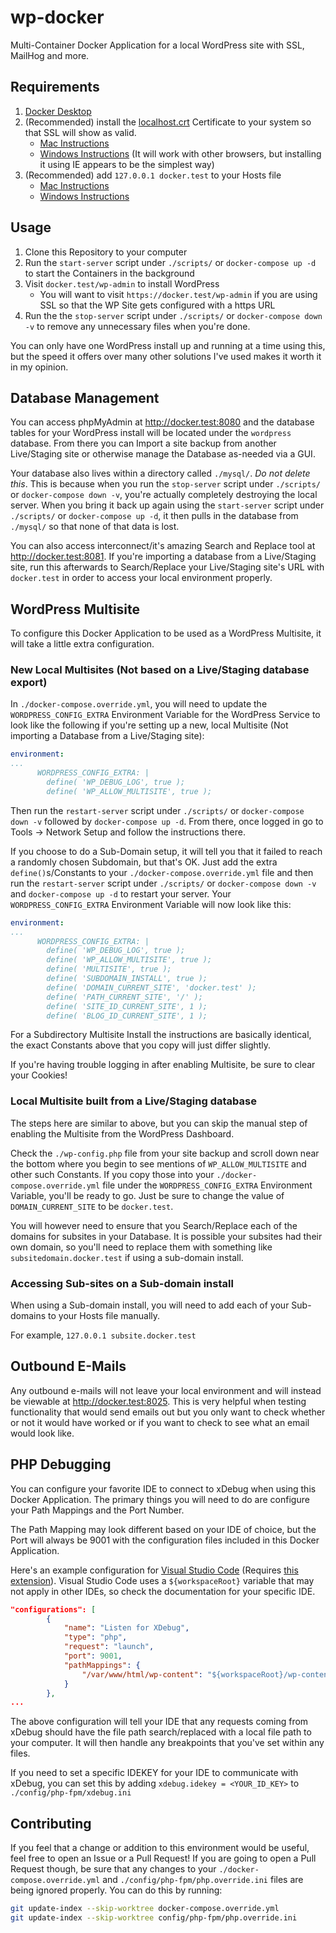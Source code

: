 # wp-docker
Multi-Container Docker Application for a local WordPress site with SSL, MailHog and more.

## Requirements
1. [Docker Desktop](https://www.docker.com/products/docker-desktop)
2. (Recommended) install the [localhost.crt](https://github.com/d4mation/wp-docker/raw/master/config/ssl-certs/localhost.crt) Certificate to your system so that SSL will show as valid.
    - [Mac Instructions](https://tosbourn.com/getting-os-x-to-trust-self-signed-ssl-certificates/)
    - [Windows Instructions](https://www.poweradmin.com/help/sslhints/ie.aspx) (It will work with other browsers, but installing it using IE appears to be the simplest way)
3. (Recommended) add `127.0.0.1 docker.test` to your Hosts file
    - [Mac Instructions](https://www.hostinger.com/tutorials/how-to-edit-hosts-file-macos)
    - [Windows Instructions](https://www.hostinger.com/tutorials/dns/how-to-emulate-edit-windows-hosts-file)

## Usage
1. Clone this Repository to your computer
2. Run the `start-server` script under `./scripts/` or `docker-compose up -d` to start the Containers in the background
3. Visit `docker.test/wp-admin` to install WordPress
    - You will want to visit `https://docker.test/wp-admin` if you are using SSL so that the WP Site gets configured with a https URL
4. Run the the `stop-server` script under `./scripts/` or `docker-compose down -v` to remove any unnecessary files when you're done.

You can only have one WordPress install up and running at a time using this, but the speed it offers over many other solutions I've used makes it worth it in my opinion.

## Database Management

You can access phpMyAdmin at http://docker.test:8080 and the database tables for your WordPress install will be located under the `wordpress` database. From there you can Import a site backup from another Live/Staging site or otherwise manage the Database as-needed via a GUI.

Your database also lives within a directory called `./mysql/`. _Do not delete this_. This is because when you run the `stop-server` script under `./scripts/` or `docker-compose down -v`, you're actually completely destroying the local server. When you bring it back up again using the `start-server` script under `./scripts/` or `docker-compose up -d`, it then pulls in the database from `./mysql/` so that none of that data is lost.

You can also access interconnect/it's amazing Search and Replace tool at http://docker.test:8081. If you're importing a database from a Live/Staging site, run this afterwards to Search/Replace your Live/Staging site's URL with `docker.test` in order to access your local environment properly.

## WordPress Multisite

To configure this Docker Application to be used as a WordPress Multisite, it will take a little extra configuration.

### New Local Multisites (Not based on a Live/Staging database export)

In `./docker-compose.override.yml`, you will need to update the `WORDPRESS_CONFIG_EXTRA` Environment Variable for the WordPress Service to look like the following if you're setting up a new, local Multisite (Not importing a Database from a Live/Staging site):

```yml
environment:
...
      WORDPRESS_CONFIG_EXTRA: | 
        define( 'WP_DEBUG_LOG', true );
        define( 'WP_ALLOW_MULTISITE', true );
```

Then run the `restart-server` script under `./scripts/` or `docker-compose down -v` followed by `docker-compose up -d`. From there, once logged in go to Tools -> Network Setup and follow the instructions there. 

If you choose to do a Sub-Domain setup, it will tell you that it failed to reach a randomly chosen Subdomain, but that's OK. Just add the extra `define()`s/Constants to your `./docker-compose.override.yml` file and then run the `restart-server` script under `./scripts/` or `docker-compose down -v` and `docker-compose up -d` to restart your server. Your `WORDPRESS_CONFIG_EXTRA` Environment Variable will now look like this:

```yml
environment:
...
      WORDPRESS_CONFIG_EXTRA: | 
        define( 'WP_DEBUG_LOG', true );
        define( 'WP_ALLOW_MULTISITE', true );
        define( 'MULTISITE', true );
        define( 'SUBDOMAIN_INSTALL', true );
        define( 'DOMAIN_CURRENT_SITE', 'docker.test' );
        define( 'PATH_CURRENT_SITE', '/' );
        define( 'SITE_ID_CURRENT_SITE', 1 );
        define( 'BLOG_ID_CURRENT_SITE', 1 );
```

For a Subdirectory Multisite Install the instructions are basically identical, the exact Constants above that you copy will just differ slightly. 

If you're having trouble logging in after enabling Multisite, be sure to clear your Cookies!

### Local Multisite built from a Live/Staging database

The steps here are similar to above, but you can skip the manual step of enabling the Multisite from the WordPress Dashboard.

Check the `./wp-config.php` file from your site backup and scroll down near the bottom where you begin to see mentions of `WP_ALLOW_MULTISITE` and other such Constants. If you copy those into your `./docker-compose.override.yml` file under the `WORDPRESS_CONFIG_EXTRA` Environment Variable, you'll be ready to go. Just be sure to change the value of `DOMAIN_CURRENT_SITE` to be `docker.test`.

You will however need to ensure that you Search/Replace each of the domains for subsites in your Database. It is possible your subsites had their own domain, so you'll need to replace them with something like `subsitedomain.docker.test` if using a sub-domain install.

### Accessing Sub-sites on a Sub-domain install

When using a Sub-domain install, you will need to add each of your Sub-domains to your Hosts file manually.

For example, `127.0.0.1 subsite.docker.test`

## Outbound E-Mails

Any outbound e-mails will not leave your local environment and will instead be viewable at http://docker.test:8025. This is very helpful when testing functionality that would send emails out but you only want to check whether or not it would have worked or if you want to check to see what an email would look like. 

## PHP Debugging

You can configure your favorite IDE to connect to xDebug when using this Docker Application. The primary things you will need to do are configure your Path Mappings and the Port Number.

The Path Mapping may look different based on your IDE of choice, but the Port will always be 9001 with the configuration files included in this Docker Application. 

Here's an example configuration for [Visual Studio Code](https://code.visualstudio.com/) (Requires [this extension](https://marketplace.visualstudio.com/items?itemName=felixfbecker.php-debug)). Visual Studio Code uses a `${workspaceRoot}` variable that may not apply in other IDEs, so check the documentation for your specific IDE.

```json
"configurations": [
        {
            "name": "Listen for XDebug",
            "type": "php",
            "request": "launch",
            "port": 9001,
            "pathMappings": {
                "/var/www/html/wp-content": "${workspaceRoot}/wp-content"
            }
        },
...
```

The above configuration will tell your IDE that any requests coming from xDebug should have the file path search/replaced with a local file path to your computer. It will then handle any breakpoints that you've set within any files.

If you need to set a specific IDEKEY for your IDE to communicate with xDebug, you can set this by adding `xdebug.idekey = <YOUR_ID_KEY>` to `./config/php-fpm/xdebug.ini`

## Contributing 

If you feel that a change or addition to this environment would be useful, feel free to open an Issue or a Pull Request! If you are going to open a Pull Request though, be sure that any changes to your `./docker-compose.override.yml` and `./config/php-fpm/php.override.ini` files are being ignored properly. You can do this by running:

```bash
git update-index --skip-worktree docker-compose.override.yml
git update-index --skip-worktree config/php-fpm/php.override.ini
```
